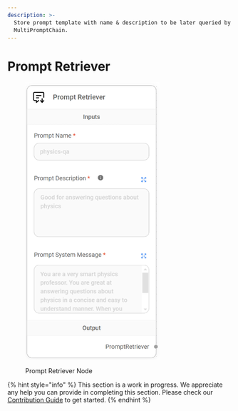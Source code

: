 ```yaml
---
description: >-
  Store prompt template with name & description to be later queried by
  MultiPromptChain.
---
```


# Prompt Retriever

<figure><img src="../../../.gitbook/assets/image (145).png" alt="" width="301"><figcaption><p>Prompt Retriever Node</p></figcaption></figure>

{% hint style="info" %}
This section is a work in progress. We appreciate any help you can provide in completing this section. Please check our [Contribution Guide](https://toi500.gitbook.io/flowise-docs/\~/changes/8jXR0fgKTRRTOfbueBkZ/contributing) to get started.
{% endhint %}
